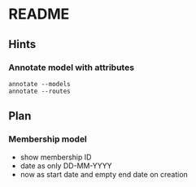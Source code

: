 # README

## Hints

### Annotate model with attributes

	annotate --models
	annotate --routes

## Plan

### Membership model

* show membership ID
* date as only DD-MM-YYYY
* now as start date and empty end date on creation

